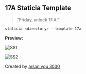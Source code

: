 ## 17A Staticia Template

> "Friday, unlock 17:A!"


```sh
staticia <directory> --template 17a
```


**Preview:**

![SS1](https://1.bp.blogspot.com/-vxPglMBJPW8/XrHzx9Sa0II/AAAAAAAAKXY/bKSSUzbUjhAz03nwK58rjlBKFdaWWIgOgCK4BGAsYHg/d/ss1.PNG "SS1")

![SS2](https://1.bp.blogspot.com/-hOq61w5qSQo/XrHzyILIJCI/AAAAAAAAKXc/BfGGJ6aMnnk3JJPM9HVNEVHt0N3i7t6QwCK4BGAsYHg/d/ss2.PNG "SS2")

Created by [arsan you 3000](https://arsan.dev)
